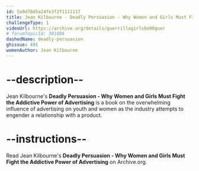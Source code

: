 ```yaml
---
id: 5a9d78d5a24fe3f2f1111117
title: Jean Kilbourne - Deadly Persuasion - Why Women and Girls Must Fight the Addictive Power of Advertising
challengeType: 1
videoUrl: https://archive.org/details/guerrillagirlsbe00guer
# forumTopicId: 301086
dashedName: deadly-persuasion
ghissue: 491
womenAuthor: Jean Kilbourne
---
```


# --description--

Jean Kilbourne's __Deadly Persuasion - Why Women and Girls Must Fight the Addictive Power of Advertising__ is a book on the overwhelming influence of advertising on youth and women as the industry attempts to engender a relationship with a product.

# --instructions--

Read Jean Kilbourne's __Deadly Persuasion - Why Women and Girls Must Fight the Addictive Power of Advertising__ on Archive.org. 